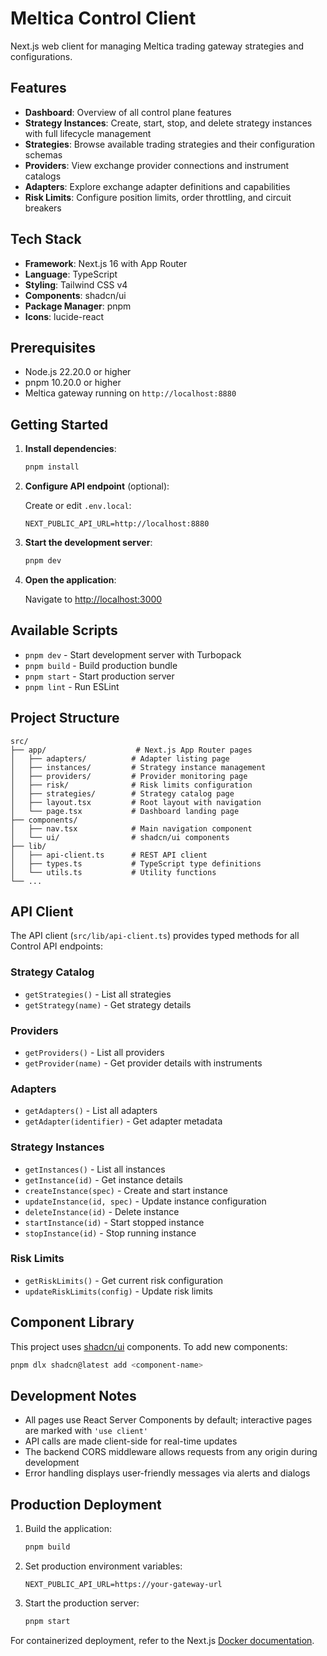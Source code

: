 # Meltica Control Client

Next.js web client for managing Meltica trading gateway strategies and configurations.

## Features

- **Dashboard**: Overview of all control plane features
- **Strategy Instances**: Create, start, stop, and delete strategy instances with full lifecycle management
- **Strategies**: Browse available trading strategies and their configuration schemas
- **Providers**: View exchange provider connections and instrument catalogs
- **Adapters**: Explore exchange adapter definitions and capabilities
- **Risk Limits**: Configure position limits, order throttling, and circuit breakers

## Tech Stack

- **Framework**: Next.js 16 with App Router
- **Language**: TypeScript
- **Styling**: Tailwind CSS v4
- **Components**: shadcn/ui
- **Package Manager**: pnpm
- **Icons**: lucide-react

## Prerequisites

- Node.js 22.20.0 or higher
- pnpm 10.20.0 or higher
- Meltica gateway running on `http://localhost:8880`

## Getting Started

1. **Install dependencies**:
   ```bash
   pnpm install
   ```

2. **Configure API endpoint** (optional):
   
   Create or edit `.env.local`:
   ```
   NEXT_PUBLIC_API_URL=http://localhost:8880
   ```

3. **Start the development server**:
   ```bash
   pnpm dev
   ```

4. **Open the application**:
   
   Navigate to [http://localhost:3000](http://localhost:3000)

## Available Scripts

- `pnpm dev` - Start development server with Turbopack
- `pnpm build` - Build production bundle
- `pnpm start` - Start production server
- `pnpm lint` - Run ESLint

## Project Structure

```
src/
├── app/                    # Next.js App Router pages
│   ├── adapters/          # Adapter listing page
│   ├── instances/         # Strategy instance management
│   ├── providers/         # Provider monitoring page
│   ├── risk/              # Risk limits configuration
│   ├── strategies/        # Strategy catalog page
│   ├── layout.tsx         # Root layout with navigation
│   └── page.tsx           # Dashboard landing page
├── components/
│   ├── nav.tsx            # Main navigation component
│   └── ui/                # shadcn/ui components
├── lib/
│   ├── api-client.ts      # REST API client
│   ├── types.ts           # TypeScript type definitions
│   └── utils.ts           # Utility functions
└── ...
```

## API Client

The API client (`src/lib/api-client.ts`) provides typed methods for all Control API endpoints:

### Strategy Catalog
- `getStrategies()` - List all strategies
- `getStrategy(name)` - Get strategy details

### Providers
- `getProviders()` - List all providers
- `getProvider(name)` - Get provider details with instruments

### Adapters
- `getAdapters()` - List all adapters
- `getAdapter(identifier)` - Get adapter metadata

### Strategy Instances
- `getInstances()` - List all instances
- `getInstance(id)` - Get instance details
- `createInstance(spec)` - Create and start instance
- `updateInstance(id, spec)` - Update instance configuration
- `deleteInstance(id)` - Delete instance
- `startInstance(id)` - Start stopped instance
- `stopInstance(id)` - Stop running instance

### Risk Limits
- `getRiskLimits()` - Get current risk configuration
- `updateRiskLimits(config)` - Update risk limits

## Component Library

This project uses [shadcn/ui](https://ui.shadcn.com/) components. To add new components:

```bash
pnpm dlx shadcn@latest add <component-name>
```

## Development Notes

- All pages use React Server Components by default; interactive pages are marked with `'use client'`
- API calls are made client-side for real-time updates
- The backend CORS middleware allows requests from any origin during development
- Error handling displays user-friendly messages via alerts and dialogs

## Production Deployment

1. Build the application:
   ```bash
   pnpm build
   ```

2. Set production environment variables:
   ```
   NEXT_PUBLIC_API_URL=https://your-gateway-url
   ```

3. Start the production server:
   ```bash
   pnpm start
   ```

For containerized deployment, refer to the Next.js [Docker documentation](https://nextjs.org/docs/app/building-your-application/deploying#docker-image).
